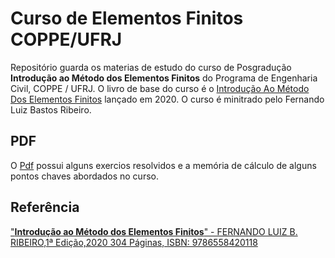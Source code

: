 # Curso de Elementos Finitos COPPE/UFRJ

Repositório guarda os materias de estudo do curso de Posgradução **Introdução ao Método dos Elementos Finitos** do Programa de Engenharia Civil, COPPE / UFRJ. O livro de base do curso é o 
[Introdução Ao Método Dos Elementos Finitos](https://www.lcm.com.br/site/#livros/detalhesLivro/introducao-ao-metodo-dos-elementos-finitos.html) lançado em 2020. O curso é minitrado pelo Fernando Luiz Bastos Ribeiro.

## PDF

O [Pdf](https://github.com/HenriqueCCdA/ElementosFinitosCurso/blob/main/latex/Livro_estudos.pdf) possui alguns exercios resolvidos e a memória de cálculo de alguns pontos chaves abordados no curso.

## Referência

["**Introdução ao Método dos Elementos Finitos**" - FERNANDO LUIZ B. RIBEIRO,1ª Edição,2020
304 Páginas, ISBN: 9786558420118](https://www.lcm.com.br/site/#livros/detalhesLivro/introducao-ao-metodo-dos-elementos-finitos.html)
